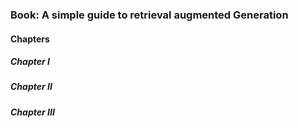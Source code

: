 ### Book: A simple guide to retrieval augmented Generation


#### Chapters

##### Chapter I





##### Chapter II





##### Chapter III
